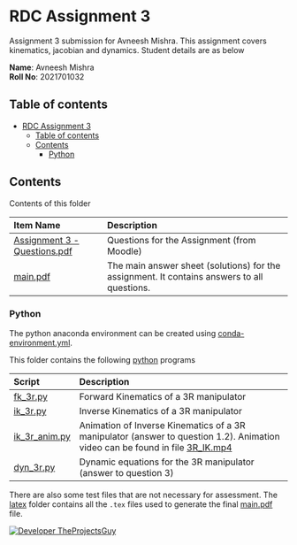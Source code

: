 # RDC Assignment 3

Assignment 3 submission for Avneesh Mishra. This assignment covers kinematics, jacobian and dynamics. Student details are as below

**Name**: Avneesh Mishra <br>
**Roll No**: 2021701032

## Table of contents

- [RDC Assignment 3](#rdc-assignment-3)
    - [Table of contents](#table-of-contents)
    - [Contents](#contents)
        - [Python](#python)

## Contents

Contents of this folder

| Item Name | Description |
| :--- | :---- |
| [Assignment 3 - Questions.pdf](./Assignment%203%20-%20Questions.pdf) | Questions for the Assignment (from Moodle) |
| [main.pdf](./latex/main.pdf) | The main answer sheet (solutions) for the assignment. It contains answers to all questions. |

### Python

The python anaconda environment can be created using [conda-environment.yml](./conda-environment.yml).

This folder contains the following [python](./python/) programs

| Script | Description |
| :--- | :--- |
| [fk_3r.py](./python/fk_3r.py) | Forward Kinematics of a 3R manipulator |
| [ik_3r.py](python/ik_3r.py) | Inverse Kinematics of a 3R manipulator |
| [ik_3r_anim.py](./python/ik_3r_anim.py) | Animation of Inverse Kinematics of a 3R manipulator (answer to question 1.2). Animation video can be found in file [3R_IK.mp4](./media/3R_IK.mp4) |
| [dyn_3r.py](./python/dyn_3r.py) | Dynamic equations for the 3R manipulator (answer to question 3) |

There are also some test files that are not necessary for assessment. The [latex](./latex/) folder contains all the `.tex` files used to generate the final [main.pdf](./latex/main.pdf) file.

[![Developer TheProjectsGuy][dev-shield]][dev-profile-link]

[dev-shield]: https://img.shields.io/badge/Developer-TheProjectsGuy-blue
[dev-profile-link]: https://github.com/TheProjectsGuy
